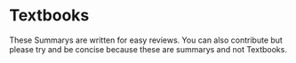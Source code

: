 # Textbooks

These Summarys are written for easy reviews.
You can also contribute but please try and be concise because these are summarys and not Textbooks.
